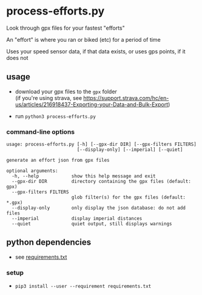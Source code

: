 
# process-efforts.py

Look through gpx files for your fastest "efforts"

An "effort" is where you ran or biked (etc) for a period of time

Uses your speed sensor data, if that data exists, or uses gps points, if it does not

## usage

* download your gpx files to the `gpx` folder  
(if you're using strava, see https://support.strava.com/hc/en-us/articles/216918437-Exporting-your-Data-and-Bulk-Export)

* run `python3 process-efforts.py`

### command-line options

```
usage: process-efforts.py [-h] [--gpx-dir DIR] [--gpx-filters FILTERS]
                          [--display-only] [--imperial] [--quiet]

generate an effort json from gpx files

optional arguments:
  -h, --help            show this help message and exit
  --gpx-dir DIR         directory containing the gpx files (default: gpx)
  --gpx-filters FILTERS
                        glob filter(s) for the gpx files (default: *.gpx)
  --display-only        only display the json database: do not add files
  --imperial            display imperial distances
  --quiet               quiet output, still displays warnings
```

## python dependencies
* see [requirements.txt](requirements.txt)

### setup

* `pip3 install --user --requirement requirements.txt`

